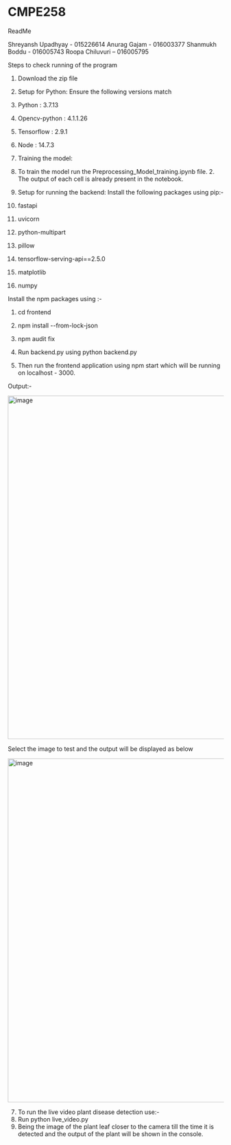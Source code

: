 # CMPE258
ReadMe

Shreyansh Upadhyay - 015226614 
Anurag Gajam - 016003377
Shanmukh Boddu - 016005743 
Roopa Chiluvuri – 016005795


Steps to check running of the program 
1. Download the zip file

2. Setup for Python:
Ensure the following versions match
1. Python : 3.7.13
2. Opencv-python : 4.1.1.26 
3. Tensorflow : 2.9.1
4. Node : 14.7.3


3. Training the model:
1. To train the model run the Preprocessing_Model_training.ipynb file. 2. The output of each cell is already present in the notebook.

4. Setup for running the backend:
Install the following packages using pip:-
1. fastapi
2. uvicorn
3. python-multipart
4. pillow
5. tensorflow-serving-api==2.5.0 
6. matplotlib
7. numpy

Install the npm packages using :- 
1. cd frontend
2. npm install --from-lock-json 
3. npm audit fix


5. Run backend.py using python backend.py

6. Then run the frontend application using npm start which will be running on localhost - 3000.

Output:-

<img width="799" alt="image" src="https://user-images.githubusercontent.com/100038612/204424262-40c1512d-9bd6-4f24-978f-43bc915518ad.png">

Select the image to test and the output will be displayed as below

<img width="800" alt="image" src="https://user-images.githubusercontent.com/100038612/204424664-5288c01b-17bb-42f3-86d7-ccaedd216e4a.png">


7. To run the live video plant disease detection use:-
1. Run python live_video.py
2. Being the image of the plant leaf closer to the camera till the time it is detected and the
output of the plant will be shown in the console.
 
